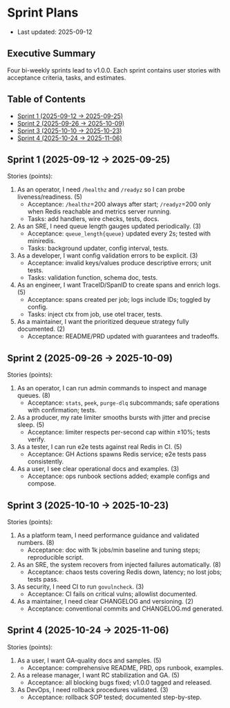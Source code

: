 # Sprint Plans

- Last updated: 2025-09-12

## Executive Summary
Four bi-weekly sprints lead to v1.0.0. Each sprint contains user stories with acceptance criteria, tasks, and estimates.

## Table of Contents
- [Sprint 1 (2025-09-12 → 2025-09-25)](#sprint-1-2025-09-12--2025-09-25)
- [Sprint 2 (2025-09-26 → 2025-10-09)](#sprint-2-2025-09-26--2025-10-09)
- [Sprint 3 (2025-10-10 → 2025-10-23)](#sprint-3-2025-10-10--2025-10-23)
- [Sprint 4 (2025-10-24 → 2025-11-06)](#sprint-4-2025-10-24--2025-11-06)

## Sprint 1 (2025-09-12 → 2025-09-25)

Stories (points):
1) As an operator, I need `/healthz` and `/readyz` so I can probe liveness/readiness. (5)
   - Acceptance: `/healthz`=200 always after start; `/readyz`=200 only when Redis reachable and metrics server running.
   - Tasks: add handlers, wire checks, tests, docs.
2) As an SRE, I need queue length gauges updated periodically. (3)
   - Acceptance: `queue_length{queue}` updated every 2s; tested with miniredis.
   - Tasks: background updater, config interval, tests.
3) As a developer, I want config validation errors to be explicit. (3)
   - Acceptance: invalid keys/values produce descriptive errors; unit tests.
   - Tasks: validation function, schema doc, tests.
4) As an engineer, I want TraceID/SpanID to create spans and enrich logs. (5)
   - Acceptance: spans created per job; logs include IDs; toggled by config.
   - Tasks: inject ctx from job, use otel tracer, tests.
5) As a maintainer, I want the prioritized dequeue strategy fully documented. (2)
   - Acceptance: README/PRD updated with guarantees and tradeoffs.

## Sprint 2 (2025-09-26 → 2025-10-09)

Stories (points):
1) As an operator, I can run admin commands to inspect and manage queues. (8)
   - Acceptance: `stats`, `peek`, `purge-dlq` subcommands; safe operations with confirmation; tests.
2) As a producer, my rate limiter smooths bursts with jitter and precise sleep. (5)
   - Acceptance: limiter respects per-second cap within ±10%; tests verify.
3) As a tester, I can run e2e tests against real Redis in CI. (5)
   - Acceptance: GH Actions spawns Redis service; e2e tests pass consistently.
4) As a user, I see clear operational docs and examples. (3)
   - Acceptance: ops runbook sections added; example configs and compose.

## Sprint 3 (2025-10-10 → 2025-10-23)

Stories (points):
1) As a platform team, I need performance guidance and validated numbers. (8)
   - Acceptance: doc with 1k jobs/min baseline and tuning steps; reproducible script.
2) As an SRE, the system recovers from injected failures automatically. (8)
   - Acceptance: chaos tests covering Redis down, latency; no lost jobs; tests pass.
3) As security, I need CI to run `govulncheck`. (3)
   - Acceptance: CI fails on critical vulns; allowlist documented.
4) As a maintainer, I need clear CHANGELOG and versioning. (2)
   - Acceptance: conventional commits and CHANGELOG.md generated.

## Sprint 4 (2025-10-24 → 2025-11-06)

Stories (points):
1) As a user, I want GA-quality docs and samples. (5)
   - Acceptance: comprehensive README, PRD, ops runbook, examples.
2) As a release manager, I want RC stabilization and GA. (5)
   - Acceptance: all blocking bugs fixed; v1.0.0 tagged and released.
3) As DevOps, I need rollback procedures validated. (3)
   - Acceptance: rollback SOP tested; documented step-by-step.

